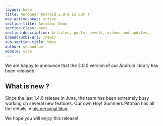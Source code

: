 ```yaml
---
layout: base
title: AeroGear Android 2.0.0 is out !
nav-active-news: active
section-title: AeroGear News
section-class: news
section-description: Artciles, posts, events, videos and updates.
breadcrumbs-url: /news/
sub-section-title: News
author: secondsun
module: core
---
```


We are happy to announce that the 2.0.0 version of our Android library has been released!

## What is new ?

Since the last 1.4.0 release in June, the team has been extremely busy working on several new features. Our own Hoyt Summers Pittman has all the details in [his personal blog](https://blog.sagaoftherealms.net/?p=519).

We hope you will enjoy this release! 
